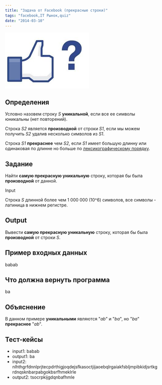 ```yaml
---
title: "Задача от Facebook (прекрасные строки)"
tags: "facebook,IT Рынок,quiz"
date: "2014-03-10"
---
```


![facebook challenge](images/20130318134841-facebook-crunch-challenge-d.jpg "facebook challenge")

## Определения

Условно назовем строку _S_ **уникальной**, если все ее символы юникальны (нет повторений).

Строка _S2_ является **производной** от строки _S1_, если мы можем получить _S2_ удалив несколько символов из _S1_.

Строка _S1_ **прекраснее** чем _S2_, если _S1_ имеет большую длинну или одинаковая по длинне но больше по [лексикографическому порядку](http://ru.wikipedia.org/wiki/%D0%9B%D0%B5%D0%BA%D1%81%D0%B8%D0%BA%D0%BE%D0%B3%D1%80%D0%B0%D1%84%D0%B8%D1%87%D0%B5%D1%81%D0%BA%D0%B8%D0%B9_%D0%BF%D0%BE%D1%80%D1%8F%D0%B4%D0%BE%D0%BA).

## Задание

Найти **самую прекрасную уникальную** строку, которая бы была **производной** от данной.

Input

Строка _S_ длинной более чем 1 000 000 (10^6) символов, все символы - латиница в нижнем регистре.

## Output

Вывести **самую прекрасную уникальную** строку, которая бы была **производной** от строки _S_.

## Пример входных данных

babab

## Что должна вернуть программа

ba

## Объяснение

В данном примере **уникальными** являются "_ab_" и "_ba_", но "_ba_" **прекраснее** "_ab_".

## Тест-кейсы

- input1: babab
- output1: ba
- input2: nlhthgrfdnnlprjtecpdrthigjoqdejsfkasoctjijaoebqlrgaiakfsbljmpibkidjsrtkgrdnqsknbarpabgokbsrfhmeklrle
- output2: tsocrpkijgdqnbafhmle
